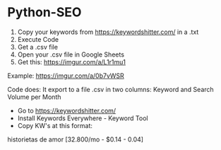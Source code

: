 # Python-SEO
1. Copy your keywords from https://keywordshitter.com/ in a .txt
2. Execute Code
3. Get a .csv file
4. Open your .csv file in Google Sheets
5. Get this: https://imgur.com/a/L1r1mu1

Example: 
https://imgur.com/a/0b7vWSR

Code does: 
It export to a file .csv in two columns:
Keyword and Search Volume per Month

- Go to https://keywordshitter.com/
- Install Keywords Everywhere - Keyword Tool
- Copy KW's at this format: 

historietas de amor [32.800/mo - $0.14 - 0.04]
